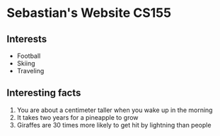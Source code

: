 # Sebastian's Website CS155

## Interests
* Football
* Skiing
* Traveling


## Interesting facts 
1. You are about a centimeter taller when you wake up in the morning
2. It takes two years for a pineapple to grow
3. Giraffes are 30 times more likely to get hit by lightning than people

